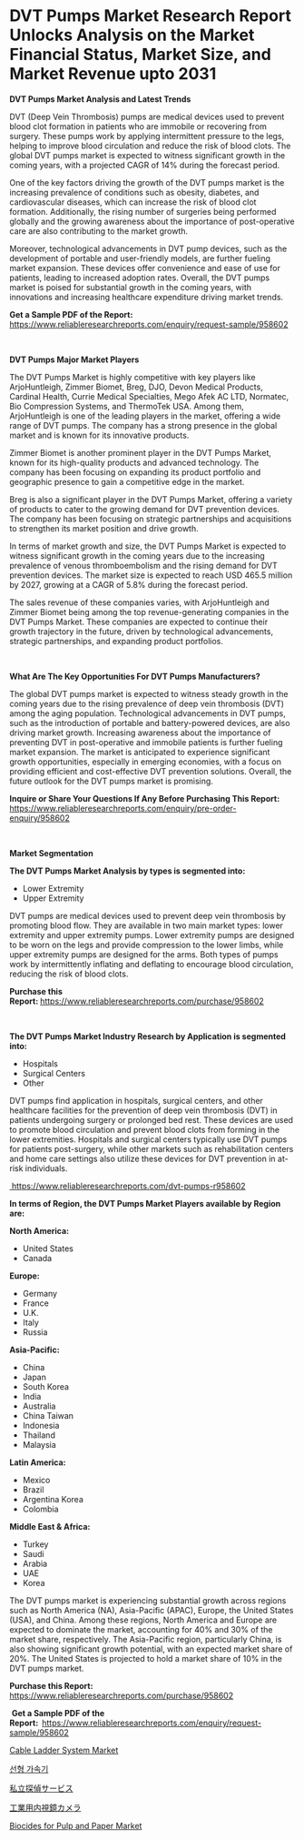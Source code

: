 <p><h1>DVT Pumps Market Research Report Unlocks Analysis on the Market Financial Status, Market Size, and Market Revenue upto 2031</h1></p><p><strong>DVT Pumps Market Analysis and Latest Trends</strong></p>
<p><p>DVT (Deep Vein Thrombosis) pumps are medical devices used to prevent blood clot formation in patients who are immobile or recovering from surgery. These pumps work by applying intermittent pressure to the legs, helping to improve blood circulation and reduce the risk of blood clots. The global DVT pumps market is expected to witness significant growth in the coming years, with a projected CAGR of 14% during the forecast period.</p><p>One of the key factors driving the growth of the DVT pumps market is the increasing prevalence of conditions such as obesity, diabetes, and cardiovascular diseases, which can increase the risk of blood clot formation. Additionally, the rising number of surgeries being performed globally and the growing awareness about the importance of post-operative care are also contributing to the market growth.</p><p>Moreover, technological advancements in DVT pump devices, such as the development of portable and user-friendly models, are further fueling market expansion. These devices offer convenience and ease of use for patients, leading to increased adoption rates. Overall, the DVT pumps market is poised for substantial growth in the coming years, with innovations and increasing healthcare expenditure driving market trends.</p></p>
<p><strong>Get a Sample PDF of the Report:&nbsp;</strong> <a href="https://www.reliableresearchreports.com/enquiry/request-sample/958602">https://www.reliableresearchreports.com/enquiry/request-sample/958602</a></p>
<p>&nbsp;</p>
<p><strong>DVT Pumps Major Market Players</strong></p>
<p><p>The DVT Pumps Market is highly competitive with key players like ArjoHuntleigh, Zimmer Biomet, Breg, DJO, Devon Medical Products, Cardinal Health, Currie Medical Specialties, Mego Afek AC LTD, Normatec, Bio Compression Systems, and ThermoTek USA. Among them, ArjoHuntleigh is one of the leading players in the market, offering a wide range of DVT pumps. The company has a strong presence in the global market and is known for its innovative products.</p><p>Zimmer Biomet is another prominent player in the DVT Pumps Market, known for its high-quality products and advanced technology. The company has been focusing on expanding its product portfolio and geographic presence to gain a competitive edge in the market.</p><p>Breg is also a significant player in the DVT Pumps Market, offering a variety of products to cater to the growing demand for DVT prevention devices. The company has been focusing on strategic partnerships and acquisitions to strengthen its market position and drive growth.</p><p>In terms of market growth and size, the DVT Pumps Market is expected to witness significant growth in the coming years due to the increasing prevalence of venous thromboembolism and the rising demand for DVT prevention devices. The market size is expected to reach USD 465.5 million by 2027, growing at a CAGR of 5.8% during the forecast period.</p><p>The sales revenue of these companies varies, with ArjoHuntleigh and Zimmer Biomet being among the top revenue-generating companies in the DVT Pumps Market. These companies are expected to continue their growth trajectory in the future, driven by technological advancements, strategic partnerships, and expanding product portfolios.</p></p>
<p>&nbsp;</p>
<p><strong>What Are The Key Opportunities For DVT Pumps Manufacturers?</strong></p>
<p><p>The global DVT pumps market is expected to witness steady growth in the coming years due to the rising prevalence of deep vein thrombosis (DVT) among the aging population. Technological advancements in DVT pumps, such as the introduction of portable and battery-powered devices, are also driving market growth. Increasing awareness about the importance of preventing DVT in post-operative and immobile patients is further fueling market expansion. The market is anticipated to experience significant growth opportunities, especially in emerging economies, with a focus on providing efficient and cost-effective DVT prevention solutions. Overall, the future outlook for the DVT pumps market is promising.</p></p>
<p><strong>Inquire or Share Your Questions If Any Before Purchasing This Report:</strong> <a href="https://www.reliableresearchreports.com/enquiry/pre-order-enquiry/958602">https://www.reliableresearchreports.com/enquiry/pre-order-enquiry/958602</a></p>
<p>&nbsp;</p>
<p><strong>Market Segmentation</strong></p>
<p><strong>The DVT Pumps Market Analysis by types is segmented into:</strong></p>
<p><ul><li>Lower Extremity</li><li>Upper Extremity</li></ul></p>
<p><p>DVT pumps are medical devices used to prevent deep vein thrombosis by promoting blood flow. They are available in two main market types: lower extremity and upper extremity pumps. Lower extremity pumps are designed to be worn on the legs and provide compression to the lower limbs, while upper extremity pumps are designed for the arms. Both types of pumps work by intermittently inflating and deflating to encourage blood circulation, reducing the risk of blood clots.</p></p>
<p><strong>Purchase this Report:&nbsp;</strong><a href="https://www.reliableresearchreports.com/purchase/958602">https://www.reliableresearchreports.com/purchase/958602</a></p>
<p>&nbsp;</p>
<p><strong>The DVT Pumps Market Industry Research by Application is segmented into:</strong></p>
<p><ul><li>Hospitals</li><li>Surgical Centers</li><li>Other</li></ul></p>
<p><p>DVT pumps find application in hospitals, surgical centers, and other healthcare facilities for the prevention of deep vein thrombosis (DVT) in patients undergoing surgery or prolonged bed rest. These devices are used to promote blood circulation and prevent blood clots from forming in the lower extremities. Hospitals and surgical centers typically use DVT pumps for patients post-surgery, while other markets such as rehabilitation centers and home care settings also utilize these devices for DVT prevention in at-risk individuals.</p></p>
<p><a href="https://www.reliableresearchreports.com/dvt-pumps-r958602">&nbsp;https://www.reliableresearchreports.com/dvt-pumps-r958602</a></p>
<p><strong>In terms of Region, the DVT Pumps Market Players available by Region are:</strong></p>
<p>
    <p> <strong> North America: </strong>
        <ul>
            <li>United States</li>
            <li>Canada</li>
        </ul>
        </p> 
    <p> <strong> Europe: </strong>
        <ul>
            <li>Germany</li>
            <li>France</li>
            <li>U.K.</li>
            <li>Italy</li>
            <li>Russia</li>
        </ul>
        </p> 
    <p> <strong> Asia-Pacific: </strong>
        <ul>
            <li>China</li>
            <li>Japan</li>
            <li>South Korea</li>
            <li>India</li>
            <li>Australia</li>
            <li>China Taiwan</li>
            <li>Indonesia</li>
            <li>Thailand</li>
            <li>Malaysia</li>
        </ul>
        </p> 
    <p> <strong> Latin America: </strong>
        <ul>
            <li>Mexico</li>
            <li>Brazil</li>
            <li>Argentina Korea</li>
            <li>Colombia</li>
        </ul>
        </p> 
    <p> <strong> Middle East & Africa: </strong>
        <ul>
            <li>Turkey</li>
            <li>Saudi</li>
            <li>Arabia</li>
            <li>UAE</li>
            <li>Korea</li>
        </ul>
    </p>
    </p>
<p><p>The DVT pumps market is experiencing substantial growth across regions such as North America (NA), Asia-Pacific (APAC), Europe, the United States (USA), and China. Among these regions, North America and Europe are expected to dominate the market, accounting for 40% and 30% of the market share, respectively. The Asia-Pacific region, particularly China, is also showing significant growth potential, with an expected market share of 20%. The United States is projected to hold a market share of 10% in the DVT pumps market.</p></p>
<p><strong>Purchase this Report: </strong><a href="https://www.reliableresearchreports.com/purchase/958602">https://www.reliableresearchreports.com/purchase/958602</a></p>
<p>&nbsp;<strong>Get a Sample PDF of the Report:&nbsp;&nbsp;</strong><a href="https://www.reliableresearchreports.com/enquiry/request-sample/958602">https://www.reliableresearchreports.com/enquiry/request-sample/958602</a></p>
<p><strong></strong></p>
<p><p><a href="https://www.linkedin.com/pulse/cable-ladder-system-market-size-outlook-forecast-2024-2031-wbe0e?trackingId=hIIItPDnVtOjFBlRMQbFbA%3D%3D">Cable Ladder System Market</a></p><p><a href="https://medium.com/@hugofirst44/%EC%A7%81%EC%84%A0-%EA%B0%80%EC%86%8D%EA%B8%B0-%EC%8B%9C%EC%9E%A5-2031%EB%85%84%EA%B9%8C%EC%A7%80%EC%9D%98-%ED%8A%B8%EB%A0%8C%EB%93%9C-%EC%98%88%EC%B8%A1-%EB%B0%8F-%EA%B2%BD%EC%9F%81-%EB%B6%84%EC%84%9D-68a4932c7199">선형 가속기</a></p><p><a href="https://medium.com/@dylanwright66/%E7%A7%81%E7%AB%8B%E6%8E%A2%E5%81%B5%E3%82%B5%E3%83%BC%E3%83%93%E3%82%B9%E5%B8%82%E5%A0%B4%E3%81%AF-%E5%B8%82%E5%A0%B4%E3%82%B7%E3%82%A7%E3%82%A2-%E3%82%B5%E3%82%A4%E3%82%BA-2031%E5%B9%B4%E3%81%BE%E3%81%A7%E3%81%AE%E4%BA%88%E6%83%B3%E4%BA%88%E6%B8%AC%E3%81%AB%E7%84%A6%E7%82%B9%E3%82%92%E5%BD%93%E3%81%A6%E3%81%A6%E3%81%84%E3%81%BE%E3%81%99-7be7592ea466">私立探偵サービス</a></p><p><a href="https://medium.com/@lindrup2/%E7%94%A3%E6%A5%AD%E7%94%A8%E5%86%85%E8%A6%96%E9%8F%A1%E3%82%AB%E3%83%A1%E3%83%A9%E5%B8%82%E5%A0%B4%E3%83%AC%E3%83%9D%E3%83%BC%E3%83%88%E3%81%AF-%E3%81%93%E3%81%AE%E5%B8%82%E5%A0%B4%E3%81%AE%E6%9C%80%E6%96%B0%E3%83%88%E3%83%AC%E3%83%B3%E3%83%89%E3%81%A8%E6%88%90%E9%95%B7%E6%A9%9F%E4%BC%9A%E3%82%92%E6%98%8E%E3%82%89%E3%81%8B%E3%81%AB%E3%81%97%E3%81%A6%E3%81%84%E3%81%BE%E3%81%99-20cabf6a951e">工業用内視鏡カメラ</a></p><p><a href="https://issuu.com/reportprime-2/docs/biocides-for-pulp-and-paper-market-size-2030.pptx">Biocides for Pulp and Paper Market</a></p></p>